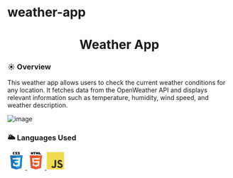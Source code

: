 # weather-app
<h1 align="center"> Weather App</h1>

<h3 align="left">☀️ Overview</h3>

This weather app allows users to check the current weather conditions for any location. It fetches data from the OpenWeather API and displays relevant information such as temperature, humidity, wind speed, and weather description.

![image](https://github.com/aditisingh02/weather-app/assets/140513260/373355f2-62d7-4282-9b73-41167f150984)

<h3 align="left">🌥️ Languages Used</h3>
<p align="left"><a href="https://www.w3schools.com/css/" target="_blank" rel="noreferrer"> <img src="https://raw.githubusercontent.com/devicons/devicon/master/icons/css3/css3-original-wordmark.svg" alt="css3" width="40" height="40"/> </a> <a href="https://www.w3.org/html/" target="_blank" rel="noreferrer"> <img src="https://raw.githubusercontent.com/devicons/devicon/master/icons/html5/html5-original-wordmark.svg" alt="html5" width="40" height="40"/> </a> <a href="https://developer.mozilla.org/en-US/docs/Web/JavaScript" target="_blank" rel="noreferrer"> <img src="https://raw.githubusercontent.com/devicons/devicon/master/icons/javascript/javascript-original.svg" alt="javascript" width="40" height="40"/> </a> </p>
